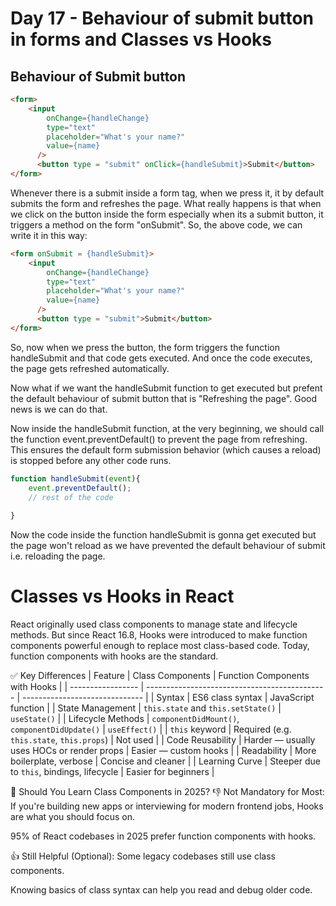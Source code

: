 # Day 17 - Behaviour of submit button in forms and Classes vs Hooks
## Behaviour of Submit button

```html
<form>
    <input
        onChange={handleChange}
        type="text"
        placeholder="What's your name?"
        value={name}
      />
      <button type = "submit" onClick={handleSubmit}>Submit</button>
</form>
```

Whenever there is a submit inside a form tag, when we press it, it by default submits the form and refreshes the page. What really happens is that when we click on the button inside the form especially when its a submit button, it triggers a method on the form "onSubmit". So, the above code, we can write it in this way: 

```html
<form onSubmit = {handleSubmit}>
    <input
        onChange={handleChange}
        type="text"
        placeholder="What's your name?"
        value={name}
      />
      <button type = "submit">Submit</button>
</form>
```

So, now when we press the button, the form triggers the function handleSubmit and that code gets executed. And once the code executes, the page gets refreshed automatically.

Now what if we want the handleSubmit function to get executed but prefent the default behaviour of submit button that is "Refreshing the page". Good news is we can do that.

Now inside the handleSubmit function, at the very beginning, we should call the function event.preventDefault() to prevent the page from refreshing. This ensures the default form submission behavior (which causes a reload) is stopped before any other code runs.

```js
function handleSubmit(event){
    event.preventDefault();
    // rest of the code
    
}
```

Now the code inside the function handleSubmit is gonna get executed but the page won't reload as we have prevented the default behaviour of submit i.e. reloading the page.

# Classes vs Hooks in React
React originally used class components to manage state and lifecycle methods. But since React 16.8, Hooks were introduced to make function components powerful enough to replace most class-based code. Today, function components with hooks are the standard.

✅ Key Differences
| Feature           | Class Components                              | Function Components with Hooks |
| ----------------- | --------------------------------------------- | ------------------------------ |
| Syntax            | ES6 class syntax                              | JavaScript function            |
| State Management  | `this.state` and `this.setState()`            | `useState()`                   |
| Lifecycle Methods | `componentDidMount()`, `componentDidUpdate()` | `useEffect()`                  |
| `this` keyword    | Required (e.g. `this.state`, `this.props`)    | Not used                       |
| Code Reusability  | Harder — usually uses HOCs or render props    | Easier — custom hooks          |
| Readability       | More boilerplate, verbose                     | Concise and cleaner            |
| Learning Curve    | Steeper due to `this`, bindings, lifecycle    | Easier for beginners           |


🧩 Should You Learn Class Components in 2025?
👎 Not Mandatory for Most:
If you're building new apps or interviewing for modern frontend jobs, Hooks are what you should focus on.

95% of React codebases in 2025 prefer function components with hooks.

👍 Still Helpful (Optional):
Some legacy codebases still use class components.

Knowing basics of class syntax can help you read and debug older code.

